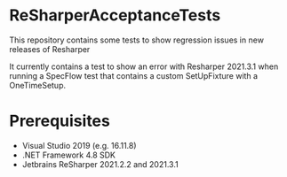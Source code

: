 # ReSharperAcceptanceTests
This repository contains some tests to show regression issues in new releases of Resharper

It currently contains a test to show an error with Resharper 2021.3.1 when running a SpecFlow test that contains a custom SetUpFixture with a OneTimeSetup.

# Prerequisites
* Visual Studio 2019 (e.g. 16.11.8)
* .NET Framework 4.8 SDK
* Jetbrains ReSharper 2021.2.2 and 2021.3.1
